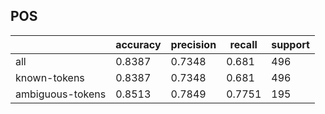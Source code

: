 
## POS

|                  | accuracy | precision | recall | support |
|------------------|----------|-----------|--------|---------|
| all              | 0.8387   | 0.7348    | 0.681  | 496     |
| known-tokens     | 0.8387   | 0.7348    | 0.681  | 496     |
| ambiguous-tokens | 0.8513   | 0.7849    | 0.7751 | 195     |

